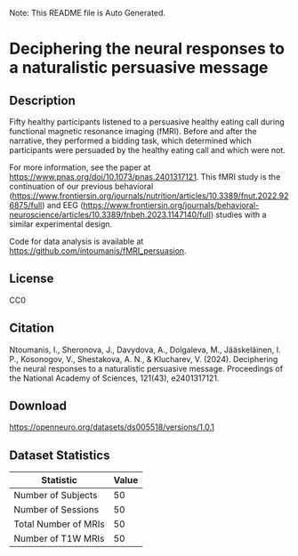 Note: This README file is Auto Generated.

# Deciphering the neural responses to a naturalistic persuasive message

## Description

Fifty healthy participants listened to a persuasive healthy eating call during functional magnetic resonance imaging (fMRI). Before and after the narrative, they performed a bidding task, which determined which participants were persuaded by the healthy eating call and which were not.

For more information, see the paper at https://www.pnas.org/doi/10.1073/pnas.2401317121. This fMRI study is the continuation of our previous behavioral (https://www.frontiersin.org/journals/nutrition/articles/10.3389/fnut.2022.926875/full) and EEG (https://www.frontiersin.org/journals/behavioral-neuroscience/articles/10.3389/fnbeh.2023.1147140/full) studies with a similar experimental design.

Code for data analysis is available at https://github.com/intoumanis/fMRI_persuasion.


## License

CC0

## Citation

Ntoumanis, I., Sheronova, J., Davydova, A., Dolgaleva, M., Jääskeläinen, I. P., Kosonogov, V., Shestakova, A. N., & Klucharev, V. (2024). Deciphering the neural responses to a naturalistic persuasive message. Proceedings of the National Academy of Sciences, 121(43), e2401317121.

## Download

https://openneuro.org/datasets/ds005518/versions/1.0.1

## Dataset Statistics

| Statistic | Value |
| --- | --- |
| Number of Subjects | 50 |
| Number of Sessions | 50 |
| Total Number of MRIs | 50 |
| Number of T1W MRIs | 50 |

